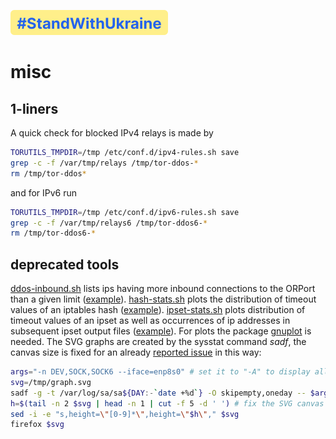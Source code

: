 [![StandWithUkraine](https://raw.githubusercontent.com/vshymanskyy/StandWithUkraine/main/badges/StandWithUkraine.svg)](https://github.com/vshymanskyy/StandWithUkraine/blob/main/docs/README.md)

# misc

## 1-liners

A quick check for blocked IPv4 relays is made by

```bash
TORUTILS_TMPDIR=/tmp /etc/conf.d/ipv4-rules.sh save
grep -c -f /var/tmp/relays /tmp/tor-ddos-*
rm /tmp/tor-ddos*
```

and for IPv6   run

```bash
TORUTILS_TMPDIR=/tmp /etc/conf.d/ipv6-rules.sh save
grep -c -f /var/tmp/relays6 /tmp/tor-ddos6-*
rm /tmp/tor-ddos6-*
```

## deprecated tools

[ddos-inbound.sh](../ddos-inbound.sh) lists ips having more inbound connections to the ORPort than a given
limit ([example](../doc/ddos-inbound.sh.txt)).
[hash-stats.sh](../hash-stats.sh) plots the distribution of timeout values of an iptables hash
([example](../doc/hash-stats.sh.txt)).
[ipset-stats.sh](../ipset-stats.sh) plots distribution of timeout values of an ipset as well as occurrences
of ip addresses in subsequent ipset output files ([example](../doc/ipset-stats.sh.txt)).
For plots the package [gnuplot](http://www.gnuplot.info/) is needed.
The SVG graphs are created by the sysstat command _sadf_, the canvas size is fixed for
an already [reported issue](https://github.com/sysstat/sysstat/issues/286) in this way:

```bash
args="-n DEV,SOCK,SOCK6 --iface=enp8s0" # set it to "-A" to display all collected metrics
svg=/tmp/graph.svg
sadf -g -t /var/log/sa/sa${DAY:-`date +%d`} -O skipempty,oneday -- $args >$svg
h=$(tail -n 2 $svg | head -n 1 | cut -f 5 -d ' ') # fix the SVG canvas size
sed -i -e "s,height=\"[0-9]*\",height=\"$h\"," $svg
firefox $svg
```
